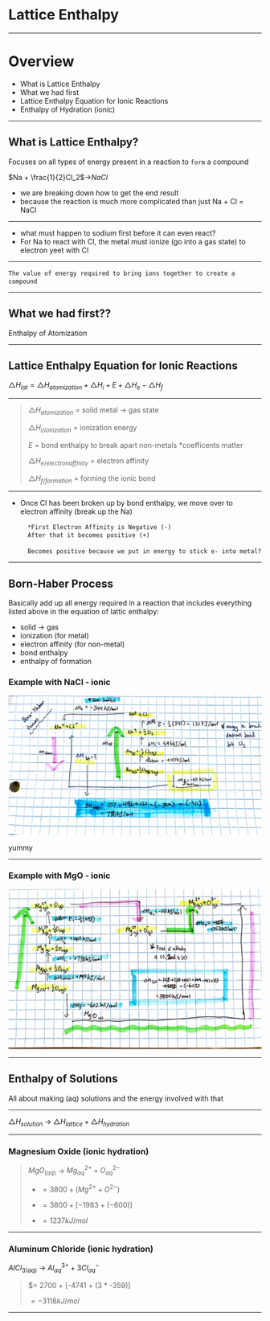 # Lattice Enthalpy

---

# Overview

- What is Lattice Enthalpy
- What we had first
- Lattice Enthalpy Equation for Ionic Reactions
- Enthalpy of Hydration (ionic)

---

## What is Lattice Enthalpy?

Focuses on all types of energy present in a reaction to `form` a compound

$Na + \frac{1}{2}Cl_2$&rarr;$NaCl$

- we are breaking down how to get the end result
- because the reaction is much more complicated than just Na + Cl = NaCl

---

- what must happen to sodium first before it can even react?
- For Na to react with Cl, the metal must ionize (go into a gas state) to electron yeet with Cl

---

    The value of energy required to bring ions together to create a compound

---

## What we had first??

Enthalpy of Atomization

---

## Lattice Enthalpy Equation for Ionic Reactions

$\triangle{H}_{lat} = \triangle{H}_{atomization} + \triangle{H}_i + E + \triangle{H}_e - \triangle{H}_f$

---

> $\triangle{H}_{atomization}$ = solid metal &rarr; gas state
>
> $\triangle{H}_{i/ionization}$ = ionization energy
>
> $E$ = bond enthalpy to break apart non-metals \*coefficents matter
>
> $\triangle{H}_{e/electron affinity}$ = electron affinity
>
> $\triangle{H}_{f/formation}$ = forming the ionic bond

---

- Once Cl has been broken up by bond enthalpy, we move over to electron affinity (break up the Na)

        *First Electron Affinity is Negative (-)
        After that it becomes positive (+)

        Becomes positive because we put in energy to stick e- into metal?

---

## Born-Haber Process

Basically add up all energy required in a reaction that includes everything listed above in the equation of lattic enthalpy:

- solid &rarr; gas
- ionization (for metal)
- electron affinity (for non-metal)
- bond enthalpy
- enthalpy of formation

### Example with NaCl - ionic

![Figure 1](../images/1.4fig1.JPG)

yummy

---

### Example with MgO - ionic

![Figure 2](../images/1.4fig2.jpg)

---

## Enthalpy of Solutions

All about making (aq) solutions and the energy involved with that

---

$\triangle{H}_{solution}$ &rarr; $\triangle{H}_{lattice} + \triangle{H}_{hydration}$

---

### Magnesium Oxide (ionic hydration)

> $MgO_{(aq)}$ &rarr; $Mg^{2+}_{aq} + O^{2-}_{aq}$
>
> - $= 3800 + (Mg^{2+} + O^{2-})$
>
> - $= 3800 + [-1983 + (-600)]$
>
> - $= 1237 kJ/mol$

---

### Aluminum Chloride (ionic hydration)

$AlCl_{3(aq)}$ &rarr; $Al^{3+}_{aq} + 3Cl^{-}_{aq}$

> $= 2700 + [-4741 + (3 * -359)]
>
> $= -3118kJ/mol$

---
